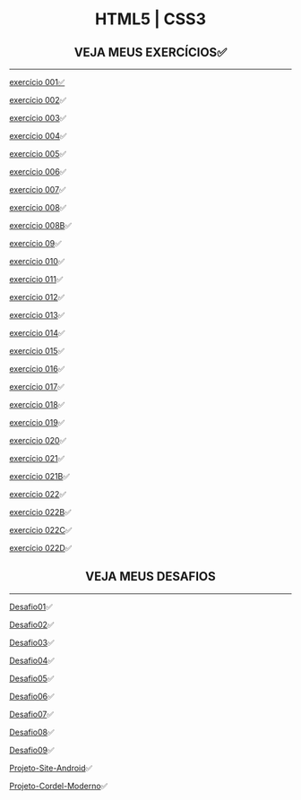 <h1 align="center">HTML5 | CSS3</h1>

<h2 align="center">VEJA MEUS EXERCÍCIOS✅</h2>

***

<p>
<a href="https://hiagosilvaanjos.github.io/html-css/exerc%C3%ADcios/ex001/index.html">exercício 001✅</a>
</p>

[exercício 002](https://hiagosilvaanjos.github.io/html-css/exerc%C3%ADcios/ex002/index.html)✅

[exercício 003](https://hiagosilvaanjos.github.io/html-css/exerc%C3%ADcios/ex003/index.html)✅

[exercício 004](https://hiagosilvaanjos.github.io/html-css/exerc%C3%ADcios/ex004/index.html)✅

[exercício 005](https://hiagosilvaanjos.github.io/html-css/exerc%C3%ADcios/ex005/index.html)✅

[exercício 006](https://hiagosilvaanjos.github.io/html-css/exerc%C3%ADcios/ex006/index.html)✅

[exercício 007](https://hiagosilvaanjos.github.io/html-css/exerc%C3%ADcios/ex007/index.html)✅

[exercício 008](https://hiagosilvaanjos.github.io/html-css/exerc%C3%ADcios/ex008/index.html)✅

[exercício 008B](https://hiagosilvaanjos.github.io/html-css/exerc%C3%ADcios/ex008B/index.html)✅

[exercício 09](https://hiagosilvaanjos.github.io/html-css/exerc%C3%ADcios/ex009/index.html)✅

[exercício 010](https://hiagosilvaanjos.github.io/html-css/exerc%C3%ADcios/ex010/index.html)✅

[exercício 011](https://hiagosilvaanjos.github.io/html-css/exerc%C3%ADcios/ex011/index.html)✅

[exercício 012](https://hiagosilvaanjos.github.io/html-css/exerc%C3%ADcios/ex012/index.html)✅

[exercício 013](https://hiagosilvaanjos.github.io/html-css/exerc%C3%ADcios/ex013/index.html)✅

[exercício 014](https://hiagosilvaanjos.github.io/html-css/exerc%C3%ADcios/ex014/index.html)✅

[exercício 015](https://hiagosilvaanjos.github.io/html-css/exerc%C3%ADcios/ex015/index.html)✅

[exercício 016](https://hiagosilvaanjos.github.io/html-css/exerc%C3%ADcios/ex016/index.html)✅

[exercício 017](https://hiagosilvaanjos.github.io/html-css/exerc%C3%ADcios/ex017/index.html)✅

[exercício 018](https://hiagosilvaanjos.github.io/html-css/exerc%C3%ADcios/ex018/index.html)✅

[exercício 019](https://hiagosilvaanjos.github.io/html-css/exerc%C3%ADcios/ex019/index.html)✅

[exercício 020](https://hiagosilvaanjos.github.io/html-css/exerc%C3%ADcios/ex020/index.html)✅

[exercício 021](https://hiagosilvaanjos.github.io/html-css/exerc%C3%ADcios/ex021/index.html)✅

[exercício 021B](https://hiagosilvaanjos.github.io/html-css/exerc%C3%ADcios/ex021B)✅

[exercício 022](https://hiagosilvaanjos.github.io/html-css/exerc%C3%ADcios/ex022)✅

[exercício 022B](https://hiagosilvaanjos.github.io/html-css/exerc%C3%ADcios/ex022B)✅

[exercício 022C](https://hiagosilvaanjos.github.io/html-css/exerc%C3%ADcios/ex022C)✅

[exercício 022D](https://hiagosilvaanjos.github.io/html-css/exerc%C3%ADcios/ex022D)✅

<h2 align="center">VEJA MEUS DESAFIOS</h2>

***


[Desafio01](https://hiagosilvaanjos.github.io/html-css/desafios/Desafio01/index.html)✅

[Desafio02](https://hiagosilvaanjos.github.io/html-css/desafios/Desafio02/index.html)✅

[Desafio03](https://hiagosilvaanjos.github.io/html-css/desafios/Desafio03/index.html)✅

[Desafio04](https://hiagosilvaanjos.github.io/html-css/desafios/Desafio04/index.html)✅

[Desafio05](https://hiagosilvaanjos.github.io/html-css/desafios/Desafio05/index.html)✅

[Desafio06](https://hiagosilvaanjos.github.io/html-css/desafios/Desafio06/index.html)✅

[Desafio07](https://hiagosilvaanjos.github.io/html-css/desafios/Desafio07/index.html)✅

[Desafio08](https://hiagosilvaanjos.github.io/html-css/desafios/Desafio08/index.html)✅

[Desafio09](https://hiagosilvaanjos.github.io/html-css/desafios/Desafio09/index.html)✅

[Projeto-Site-Android](https://hiagosilvaanjos.github.io/projeto-android/)✅

[Projeto-Cordel-Moderno](https://hiagosilvaanjos.github.io/html-css/desafios/Projeto-Cordel-Moderno/)✅